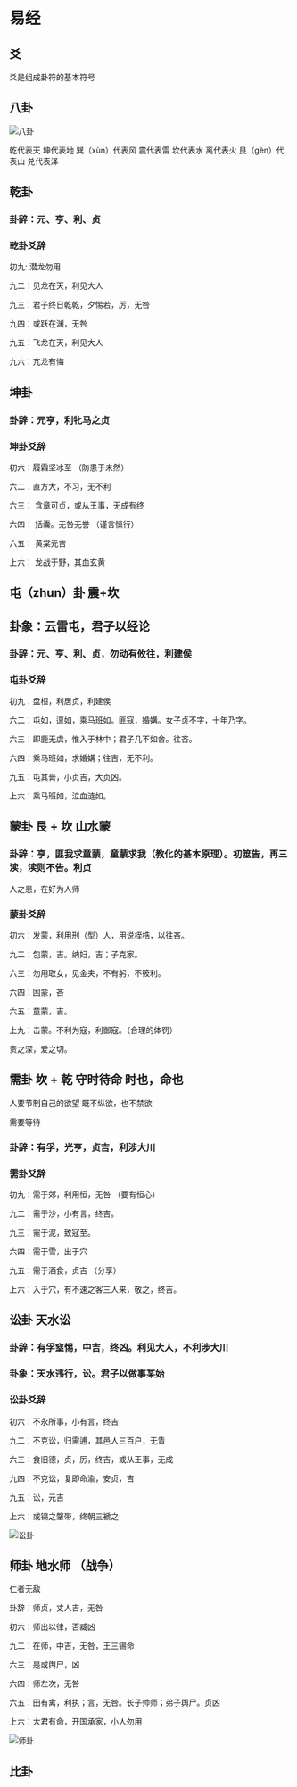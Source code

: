 # 易经

## 爻

爻是组成卦符的基本符号

## 八卦

![八卦](image/八卦.jpg)

乾代表天
坤代表地
巽（xùn）代表风
震代表雷
坎代表水
离代表火
艮（gèn）代表山
兑代表泽

## 乾卦

### 卦辞：元、亨、利、贞

### 乾卦爻辞

初九: 潜龙勿用

九二：见龙在天，利见大人

九三：君子终日乾乾，夕惕若，厉，无咎

九四：或跃在渊，无咎

九五：飞龙在天，利见大人

九六：亢龙有悔

## 坤卦

### 卦辞：元亨，利牝马之贞

### 坤卦爻辞

初六：履霜坚冰至  （防患于未然）

六二：直方大，不习，无不利

六三： 含章可贞，或从王事，无成有终

六四： 括囊。无咎无誉 （谨言慎行）

六五： 黄棠元吉

上六： 龙战于野，其血玄黄

## 屯（zhun）卦  震+坎

## 卦象：云雷屯，君子以经论

### 卦辞：元、亨、利、贞，勿动有攸往，利建侯

### 屯卦爻辞

初九：盘桓，利居贞，利建侯

六二：屯如，邅如，乘马班如。匪寇，婚媾。女子贞不字，十年乃字。

六三：即鹿无虞，惟入于林中；君子几不如舍。往吝。

六四：乘马班如，求婚媾；往吉，无不利。

九五：屯其膏，小贞吉，大贞凶。

上六：乘马班如，泣血涟如。

## 蒙卦 艮 + 坎 山水蒙

### 卦辞：亨，匪我求童蒙，童蒙求我（教化的基本原理）。初筮告，再三渎，渎则不告。利贞

人之患，在好为人师

### 蒙卦爻辞

初六：发蒙，利用刑（型）人，用说桎梏，以往吝。

九二：包蒙，吉。纳妇，吉；子克家。

六三：勿用取女，见金夫，不有躬，不筱利。

六四：困蒙，吝

六五：童蒙，吉。

上九：击蒙。不利为寇，利御寇。（合理的体罚）

责之深，爱之切。

## 需卦 坎 + 乾  守时待命   时也，命也

人要节制自己的欲望 既不纵欲，也不禁欲

需要等待

### 卦辞：有孚，光亨，贞吉，利涉大川

### 需卦爻辞

初九：需于郊，利用恒，无咎  （要有恒心）

九二：需于沙，小有言，终吉。

九三：需于泥，致寇至。

六四：需于雪，出于穴

九五：需于酒食，贞吉  （分享）

上六：入于穴，有不速之客三人来，敬之，终吉。

## 讼卦   天水讼

### 卦辞：有孚窒惕，中吉，终凶。利见大人，不利涉大川

### 卦象：天水违行，讼。君子以做事某始

### 讼卦爻辞

初六：不永所事，小有言，终吉

九二：不克讼，归需逋，其邑人三百户，无眚

六三：食旧德，贞，厉，终吉，或从王事，无成

九四：不克讼，复即命渝，安贞，吉

九五：讼，元吉

上六：或锡之鞶带，终朝三褫之

![讼卦](image/048.讼卦.png '天水讼')

## 师卦  地水师  （战争）

 仁者无敌

 卦辞：师贞，丈人吉，无咎

初六：师出以律，否臧凶

九二：在师，中吉，无咎，王三锡命

六三：是或舆尸，凶

六四：师左次，无咎

六五：田有禽，利执；言，无咎。长子帅师；弟子舆尸。贞凶

上六：大君有命，开国承家，小人勿用
 

![师卦](image/049.师卦.png '地水师')

## 比卦
